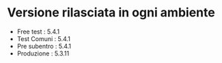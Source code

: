 # Versione rilasciata in ogni ambiente

- Free test : 5.4.1
- Test Comuni : 5.4.1
- Pre subentro : 5.4.1
- Produzione : 5.3.11
